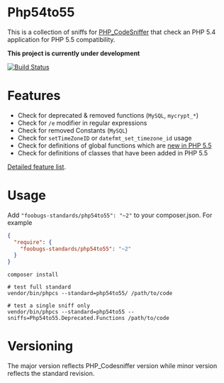 Php54to55
===============================================================================
This is a collection of sniffs for [PHP_CodeSniffer](http://pear.php.net/PHP_CodeSniffer)
that check an PHP 5.4 application for PHP 5.5 compatibility.

**This project is currently under development**

[![Build Status](https://secure.travis-ci.org/goatherd/Php54to55.png?branch=next-gen)](https://travis-ci.org/goatherd/Php54to55)

# Features

* Check for deprecated & removed functions (`MySQL`, `mycrypt_*`)
* Check for `/e` modifier in regular expressions
* Check for removed Constants (`MySQL`)
* Check for `setTimeZoneID` or `datefmt_set_timezone_id` usage
* Check for definitions of global functions which are [new in PHP 5.5](http://www.php.net/manual/en/migration55.new-functions.php)
* Check for definitions of classes that have been added in PHP 5.5

[Detailed feature list](FEATURES.md).

# Usage

Add `"foobugs-standards/php54to55": "~2"` to your composer.json. For example

```json
{
  "require": {
    "foobugs-standards/php54to55": "~2"
  }
}
```


    composer install

    # test full standard
    vendor/bin/phpcs --standard=php54to55/ /path/to/code

    # test a single sniff only
    vendor/bin/phpcs --standard=php54to55 --sniffs=Php54to55.Deprecated.Functions /path/to/code

# Versioning

The major version reflects PHP_Codesniffer version while minor version reflects the standard revision.
